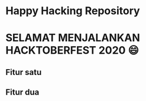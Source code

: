 # Happy Hacking Repository

# SELAMAT MENJALANKAN HACKTOBERFEST 2020 😄

## Fitur satu

## Fitur dua
